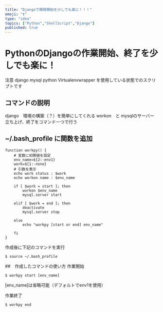 ```yaml
---
title: "Djangoで開発開始を少しでも楽に！！！" 
emoji: "❣"
type: "idea" 
topics: ["Python","ShellScript","Django"]
published: true
---
```

# PythonのDjangoの作業開始、終了を少しでも楽に！
注意
django
mysql
python
Virtualenvwrapper
を使用している状態でのスクリプトです

## コマンドの説明
django　環境の構築（？）を簡単にしてくれる
workon　と mysqlのサーバー立ち上げ、終了をコマンド一つで行う

## ~/.bash_profile に関数を追加

```shell:.bash_profile
function workpy() {
    # 変数に初期値を設定
    env_name=${2:-env1}
    work=${1:-none}
    # 引数を表示
    echo work status : $work
    echo workon name : $env_name

    if [ $work = start ]; then
        workon $env_name
        mysql.server start

    elif [ $work = end ]; then
        deactivate
        mysql.server stop

    else
        echo "workpy [start or end] env_name"
    
    fi
}
```

作成後に下記のコマンドを実行

```
$ source ~/.bash_profile
```


##　作成したコマンドの使い方
作業開始

```
$ workpy start [env_name]
```
[env_name]は省略可能（デフォルトでenv1を使用）

作業終了

```
$ workpy end
```



